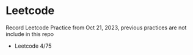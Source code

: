 # Leetcode

Record Leetcode Practice from Oct 21, 2023, previous practices are not include in this repo

- Leetcode 4/75

